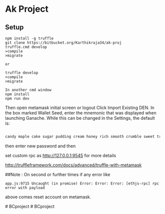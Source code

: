 # Ak Project


## Setup
```
npm install -g truffle
git clone https://bitbucket.org/Karthikraja34/ak-proj
truffle.cmd develop
>compile
>migrate

or

truffle develop
>compile
>migrate

In another cmd window
npm install
npm run dev
```

Then open metamask initial screen or logout 
Click Import Existing DEN. In the box marked Wallet Seed, enter the mnemonic that was displayed when launching Ganache. While this can be changed in the Settings, the default is:

```javascript

candy maple cake sugar pudding cream honey rich smooth crumble sweet treat

```


then enter new password
and then 

set custom rpc as http://127.0.0.1:9545
for more details

http://truffleframework.com/docs/advanced/truffle-with-metamask

##Note : On second or further times if any error like

```
app.js:9715 Uncaught (in promise) Error: Error: Error: [ethjs-rpc] rpc error with payload 

```
above comes reset account on metamask.

#   B C p r o j e c t  
 #   B C p r o j e c t  
 
